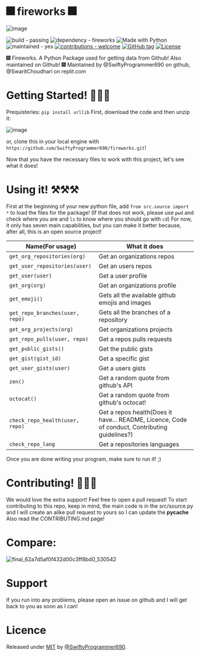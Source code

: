 # 🎆 fireworks 🎆

![image](https://user-images.githubusercontent.com/68472469/173641512-c4836227-23bc-414b-937e-5df5ec34e855.png)

![build - passing](https://img.shields.io/badge/builds-passing-brightgreen?style=plastic&logo=github)
![dependency - fireworks](https://img.shields.io/badge/dependency-fireworks-blue?logo=python&logoColor=white&style=plastic)
![Made with Python](https://img.shields.io/badge/Python->=3.6-blue?logo=python&logoColor=white&style=plastic&logo=appveyor)
![maintained - yes](https://img.shields.io/badge/maintained-yes-blue?style=plastic&logo=replit)
[![contributions - welcome](https://img.shields.io/badge/contributions-welcome-blue?style=plastic&logo=replit)](/CONTRIBUTING.md "Go to contributions doc")
[![GitHub tag](https://img.shields.io/github/tag/SwiftyProgrammer690/fireworks?include_prereleases=&sort=semver&color=green&style=plastic&logo=github)](https://github.com/SwiftyProgrammer690/fireworks/releases/)
[![License](https://img.shields.io/badge/License-MIT-green?style=plastic&logo=github)](#licence)

🎆 Fireworks. A Python Package used for getting data from Github! Also maintained on Github! 🎆
Maintained by @SwiftyProgrammer690 on github, @SwaritChoudhari on replit.com

# Getting Started! 🚀🚀🚀

Prequisteries: `pip install urllib`
First, download the code and then unzip it:

![image](https://user-images.githubusercontent.com/68472469/173430910-b505be5e-bdab-4e12-9fa1-96bbea5397a7.png)

or, clone this in your local engine with `https://github.com/SwiftyProgrammer690/fireworks.git`!

Now that you have the necessary files to work with this project, let's see what it does!

# Using it! ⚒⚒⚒

First at the beginning of your new python file, add `from src.source import *` to load the files for the package! (If that does not work, please use `pwd` and check where you are and `ls` to know where you should go with `cd`)
For now, it only has seven main capabilities, but you can make it better because, after all, this is an open source project!

| Name(For usage)  | What it does |
| ------------- | ------------- |
| `get_org_repositories(org)`  | Get an organizations repos  |
| `get_user_repositories(user)`  | Get an users repos  |
| `get_user(user)` | Get a user profile |
| `get_org(org)` | Get an organizations profile |
| `get_emoji()` | Gets all the available github emojis and images |
| `get_repo_branches(user, repo)` | Gets all the branches of a repository |
| `get_org_projects(org)` | Get organizations projects |
| `get_repo_pulls(user, repo)` | Get a repos pulls requests |
| `get_public_gists()` | Get the public gists |
| `get_gist(gist_id)` | Get a specific gist |
| `get_user_gists(user)` | Get a users gists |
| `zen()` | Get a random quote from github's API |
| `octocat()` | Get a random quote from github's octocat! |
| `check_repo_health(user, repo)` | Get a repos health(Does it have... README, Licence, Code of conduct, Contributing guidelines?) |
| `check_repo_lang` | Get a repositories languages |

Once you are done writing your program, make sure to run it! ;)

# Contributing! 🤝🤝🤝

We would love the extra support! Feel free to open a pull request!
To start contributing to this repo, keep in mind, the main code is in the src/source.py and I will create an alike pull request to yours so I can
update the __pycache__
Also read the CONTRIBUTING.md page!

# Compare:

![final_62a7d5af0f432d00c3ff8bd0_530542](https://user-images.githubusercontent.com/68472469/173475371-efb45b14-dcea-4c12-a998-213fd87e134f.gif)


# Support

If you run into any problems, please open an issue on github and I will get back to you as soon as I can!

# Licence

Released under [MIT](/LICENSE) by [@SwiftyProgrammer690](https://github.com/SwiftyProgrammer690).

